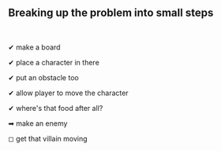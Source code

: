 ## Breaking up the problem into small steps

<br />

✔ make a board

✔ place a character in there

✔ put an obstacle too

✔ allow player to move the character

✔ where's that food after all?

➡ make an enemy

◻ get that villain moving
